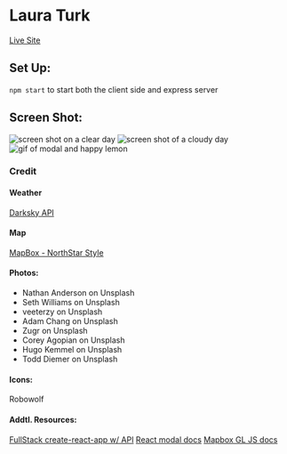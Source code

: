 # Laura Turk

[Live Site](https://lemonade-weather.herokuapp.com/)

## Set Up:
`npm start`
to start both the client side and express server

## Screen Shot:
![screen shot on a clear day](http://i.imgur.com/WFmzCAu.png)
![screen shot of a cloudy day](http://i.imgur.com/Inf92ap.png)
![gif of modal and happy lemon](http://g.recordit.co/lpxoJmotHK.gif)

### Credit
#### Weather
[Darksky API](https://darksky.net/dev)

#### Map
[MapBox - NorthStar Style](https://www.mapbox.com/)

#### Photos:
* Nathan Anderson on Unsplash
* Seth Williams on Unsplash
* veeterzy on Unsplash
* Adam Chang on Unsplash
* Zugr on Unsplash
* Corey Agopian on Unsplash
* Hugo Kemmel on Unsplash
* Todd Diemer on Unsplash

#### Icons:
Robowolf

#### Addtl. Resources:
[FullStack create-react-app w/ API](https://www.fullstackreact.com/articles/using-create-react-app-with-a-server/)
[React modal docs](https://github.com/reactjs/react-modal)
[Mapbox GL JS docs](https://www.mapbox.com/mapbox-gl-js/api/)

